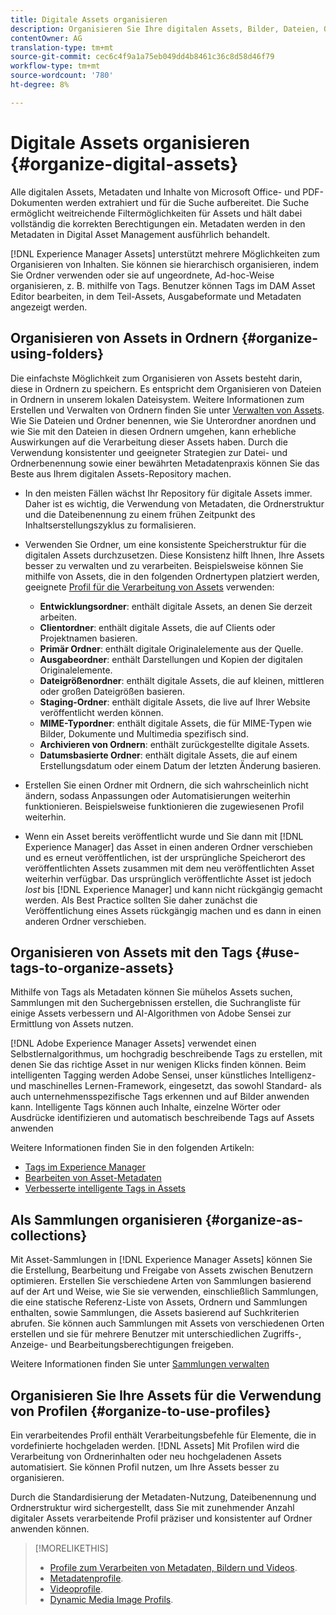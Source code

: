 ```yaml
---
title: Digitale Assets organisieren
description: Organisieren Sie Ihre digitalen Assets, Bilder, Dateien, Ordner usw. mit Experience Manager.
contentOwner: AG
translation-type: tm+mt
source-git-commit: cec6c4f9a1a75eb049dd4b8461c36c8d58d46f79
workflow-type: tm+mt
source-wordcount: '780'
ht-degree: 8%

---
```



# Digitale Assets organisieren {#organize-digital-assets}

Alle digitalen Assets, Metadaten und Inhalte von Microsoft Office- und PDF-Dokumenten werden extrahiert und für die Suche aufbereitet. Die Suche ermöglicht weitreichende Filtermöglichkeiten für Assets und hält dabei vollständig die korrekten Berechtigungen ein. Metadaten werden in den Metadaten in Digital Asset Management ausführlich behandelt.

[!DNL Experience Manager Assets] unterstützt mehrere Möglichkeiten zum Organisieren von Inhalten. Sie können sie hierarchisch organisieren, indem Sie Ordner verwenden oder sie auf ungeordnete, Ad-hoc-Weise organisieren, z. B. mithilfe von Tags. Benutzer können Tags im DAM Asset Editor bearbeiten, in dem Teil-Assets, Ausgabeformate und Metadaten angezeigt werden.

## Organisieren von Assets in Ordnern {#organize-using-folders}

Die einfachste Möglichkeit zum Organisieren von Assets besteht darin, diese in Ordnern zu speichern. Es entspricht dem Organisieren von Dateien in Ordnern in unserem lokalen Dateisystem. Weitere Informationen zum Erstellen und Verwalten von Ordnern finden Sie unter [Verwalten von Assets](manage-assets.md). Wie Sie Dateien und Ordner benennen, wie Sie Unterordner anordnen und wie Sie mit den Dateien in diesen Ordnern umgehen, kann erhebliche Auswirkungen auf die Verarbeitung dieser Assets haben. Durch die Verwendung konsistenter und geeigneter Strategien zur Datei- und Ordnerbenennung sowie einer bewährten Metadatenpraxis können Sie das Beste aus Ihrem digitalen Assets-Repository machen.

* In den meisten Fällen wächst Ihr Repository für digitale Assets immer. Daher ist es wichtig, die Verwendung von Metadaten, die Ordnerstruktur und die Dateibenennung zu einem frühen Zeitpunkt des Inhaltserstellungszyklus zu formalisieren.
* Verwenden Sie Ordner, um eine konsistente Speicherstruktur für die digitalen Assets durchzusetzen. Diese Konsistenz hilft Ihnen, Ihre Assets besser zu verwalten und zu verarbeiten. Beispielsweise können Sie mithilfe von Assets, die in den folgenden Ordnertypen platziert werden, geeignete [Profil für die Verarbeitung von Assets](processing-profiles.md) verwenden:

   * **Entwicklungsordner**: enthält digitale Assets, an denen Sie derzeit arbeiten.
   * **Clientordner**: enthält digitale Assets, die auf Clients oder Projektnamen basieren.
   * **Primär Ordner**: enthält digitale Originalelemente aus der Quelle.
   * **Ausgabeordner**: enthält Darstellungen und Kopien der digitalen Originalelemente.
   * **Dateigrößenordner**: enthält digitale Assets, die auf kleinen, mittleren oder großen Dateigrößen basieren.
   * **Staging-Ordner**: enthält digitale Assets, die live auf Ihrer Website veröffentlicht werden können.
   * **MIME-Typordner**: enthält digitale Assets, die für MIME-Typen wie Bilder, Dokumente und Multimedia spezifisch sind.
   * **Archivieren von Ordnern**: enthält zurückgestellte digitale Assets.
   * **Datumsbasierte Ordner**: enthält digitale Assets, die auf einem Erstellungsdatum oder einem Datum der letzten Änderung basieren.

* Erstellen Sie einen Ordner mit Ordnern, die sich wahrscheinlich nicht ändern, sodass Anpassungen oder Automatisierungen weiterhin funktionieren. Beispielsweise funktionieren die zugewiesenen Profil weiterhin.
* Wenn ein Asset bereits veröffentlicht wurde und Sie dann mit [!DNL Experience Manager] das Asset in einen anderen Ordner verschieben und es erneut veröffentlichen, ist der ursprüngliche Speicherort des veröffentlichten Assets zusammen mit dem neu veröffentlichten Asset weiterhin verfügbar. Das ursprünglich veröffentlichte Asset ist jedoch *lost* bis [!DNL Experience Manager] und kann nicht rückgängig gemacht werden. Als Best Practice sollten Sie daher zunächst die Veröffentlichung eines Assets rückgängig machen und es dann in einen anderen Ordner verschieben.

## Organisieren von Assets mit den Tags {#use-tags-to-organize-assets}

Mithilfe von Tags als Metadaten können Sie mühelos Assets suchen, Sammlungen mit den Suchergebnissen erstellen, die Suchrangliste für einige Assets verbessern und AI-Algorithmen von Adobe Sensei zur Ermittlung von Assets nutzen.

[!DNL Adobe Experience Manager Assets] verwendet einen Selbstlernalgorithmus, um hochgradig beschreibende Tags zu erstellen, mit denen Sie das richtige Asset in nur wenigen Klicks finden können. Beim intelligenten Tagging werden Adobe Sensei, unser künstliches Intelligenz- und maschinelles Lernen-Framework, eingesetzt, das sowohl Standard- als auch unternehmensspezifische Tags erkennen und auf Bilder anwenden kann. Intelligente Tags können auch Inhalte, einzelne Wörter oder Ausdrücke identifizieren und automatisch beschreibende Tags auf Assets anwenden

Weitere Informationen finden Sie in den folgenden Artikeln:

* [Tags im Experience Manager](/help/sites-authoring/tags.md)
* [Bearbeiten von Asset-Metadaten](metadata.md)
* [Verbesserte intelligente Tags in Assets](enhanced-smart-tags.md)

## Als Sammlungen organisieren {#organize-as-collections}

Mit Asset-Sammlungen in [!DNL Experience Manager Assets] können Sie die Erstellung, Bearbeitung und Freigabe von Assets zwischen Benutzern optimieren. Erstellen Sie verschiedene Arten von Sammlungen basierend auf der Art und Weise, wie Sie sie verwenden, einschließlich Sammlungen, die eine statische Referenz-Liste von Assets, Ordnern und Sammlungen enthalten, sowie Sammlungen, die Assets basierend auf Suchkriterien abrufen.  Sie können auch Sammlungen mit Assets von verschiedenen Orten erstellen und sie für mehrere Benutzer mit unterschiedlichen Zugriffs-, Anzeige- und Bearbeitungsberechtigungen freigeben.

Weitere Informationen finden Sie unter [Sammlungen verwalten](manage-collections.md)

<!-- TBD items: add screenshots where applicable
Any hints/recommendations of when to use what method of organizing? Some examples of how organizing helps towards a better taxonomy and improved content velocity.
Add back links to blog posts by marketing?
-->

## Organisieren Sie Ihre Assets für die Verwendung von Profilen {#organize-to-use-profiles}

Ein verarbeitendes Profil enthält Verarbeitungsbefehle für Elemente, die in vordefinierte  hochgeladen werden. [!DNL Assets] Mit Profilen wird die Verarbeitung von Ordnerinhalten oder neu hochgeladenen Assets automatisiert. Sie können Profil nutzen, um Ihre Assets besser zu organisieren.

Durch die Standardisierung der Metadaten-Nutzung, Dateibenennung und Ordnerstruktur wird sichergestellt, dass Sie mit zunehmender Anzahl digitaler Assets verarbeitende Profil präziser und konsistenter auf Ordner anwenden können.

>[!MORELIKETHIS]
>
>* [Profile zum Verarbeiten von Metadaten, Bildern und Videos](processing-profiles.md).
>* [Metadatenprofile](/help/assets/metadata-config.md#metadata-profiles).
>* [Videoprofile](video-profiles.md).
>* [Dynamic Media Image Profils](image-profiles.md).

